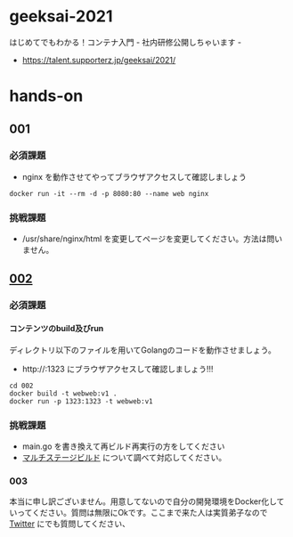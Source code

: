 # geeksai-2021
はじめてでもわかる！コンテナ入門 - 社内研修公開しちゃいます -
  * https://talent.supporterz.jp/geeksai/2021/

# hands-on
## 001
### 必須課題
- nginx を動作させてやってブラウザアクセスして確認しましょう
```
docker run -it --rm -d -p 8080:80 --name web nginx
```
### 挑戦課題
- /usr/share/nginx/html を変更してページを変更してください。方法は問いません。

## [002](./002)
### 必須課題 
#### コンテンツのbuild及びrun
ディレクトリ以下のファイルを用いてGolangのコードを動作させましょう。

- http://<myip>:1323 にブラウザアクセスして確認しましょう!!! 

```
cd 002
docker build -t webweb:v1 .
docker run -p 1323:1323 -t webweb:v1
```


### 挑戦課題
- main.go を書き換えて再ビルド再実行の方をしてください
- [マルチステージビルド](https://matsuand.github.io/docs.docker.jp.onthefly/develop/develop-images/multistage-build/) について調べて対応してください。


### 003 
本当に申し訳ございません。用意してないので自分の開発環境をDocker化していってください。質問は無限にOkです。ここまで来た人は実質弟子なので[Twitter](https://twitter.com/nwiizo) にでも質問してください、

